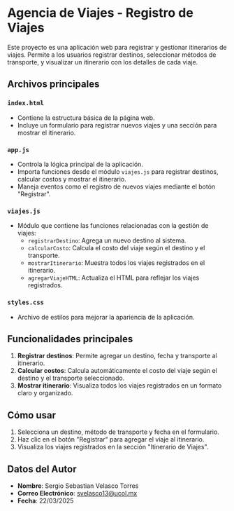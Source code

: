# Agencia de Viajes - Registro de Viajes

Este proyecto es una aplicación web para registrar y gestionar itinerarios de viajes. Permite a los usuarios registrar destinos, seleccionar métodos de transporte, y visualizar un itinerario con los detalles de cada viaje.

## Archivos principales

### `index.html`
- Contiene la estructura básica de la página web.
- Incluye un formulario para registrar nuevos viajes y una sección para mostrar el itinerario.

### `app.js`
- Controla la lógica principal de la aplicación.
- Importa funciones desde el módulo `viajes.js` para registrar destinos, calcular costos y mostrar el itinerario.
- Maneja eventos como el registro de nuevos viajes mediante el botón "Registrar".

### `viajes.js`
- Módulo que contiene las funciones relacionadas con la gestión de viajes:
  - `registrarDestino`: Agrega un nuevo destino al sistema.
  - `calcularCosto`: Calcula el costo del viaje según el destino y el transporte.
  - `mostrarItinerario`: Muestra todos los viajes registrados en el itinerario.
  - `agregarViajeHTML`: Actualiza el HTML para reflejar los viajes registrados.

### `styles.css`
- Archivo de estilos para mejorar la apariencia de la aplicación.

## Funcionalidades principales
1. **Registrar destinos**: Permite agregar un destino, fecha y transporte al itinerario.
2. **Calcular costos**: Calcula automáticamente el costo del viaje según el destino y el transporte seleccionado.
3. **Mostrar itinerario**: Visualiza todos los viajes registrados en un formato claro y organizado.

## Cómo usar
1. Selecciona un destino, método de transporte y fecha en el formulario.
2. Haz clic en el botón "Registrar" para agregar el viaje al itinerario.
3. Visualiza los viajes registrados en la sección "Itinerario de Viajes".

## Datos del Autor
- **Nombre**: Sergio Sebastian Velasco Torres
- **Correo Electrónico**: svelasco13@ucol.mx
- **Fecha**: 22/03/2025
